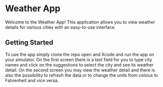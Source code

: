 # Weather App

Welcome to the Weather App! This application allows you to view weather details for various cities with an easy-to-use interface.

## Getting Started

To use the app simply clone the repo open and Xcode and run the app on your simulator.
On the first screen there is a text field for you to type city names and click on the suggestions to select the city and see its weather detail.
On the second screen you may view the weather detail and there is also the possibility to refresh the data or to change the units from celsius to Fahrenheit and vice versa.
